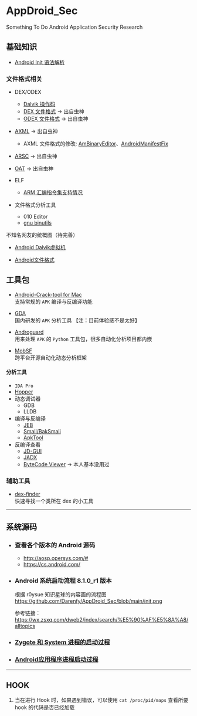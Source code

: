 # AppDroid_Sec
Something To Do Android Application Security Research

## 基础知识
- [Android Init 语法解析](https://github.com/Darenfy/AppDroid_Sec/blob/main/Android%20Init%20%E8%AF%AD%E6%B3%95%E8%A7%A3%E6%9E%90.md)

### 文件格式相关
- DEX/ODEX
  - [Dalvik 操作码](https://github.com/Darenfy/AppDroid_Sec/blob/main/Dalvik%E6%93%8D%E4%BD%9C%E7%A0%81.pdf)
  - [DEX 文件格式](https://github.com/Darenfy/AppDroid_Sec/blob/main/dex.jpg) -> 出自虫神
  - [ODEX 文件格式](https://github.com/Darenfy/AppDroid_Sec/blob/main/odex.jpg) -> 出自虫神

- [AXML](https://github.com/Darenfy/AppDroid_Sec/blob/main/axml.png) -> 出自虫神  
  - AXML 文件格式的修改: [AmBinaryEditor](https://github.com/ele7enxxh/AmBinaryEditor)、[AndroidManifestFix](https://github.com/zylc369/AndroidManifestFix)
- [ARSC](https://github.com/Darenfy/AppDroid_Sec/blob/main/arsc.png) -> 出自虫神

- [OAT](https://github.com/Darenfy/AppDroid_Sec/blob/main/oat.png) -> 出自虫神

- ELF  
  - [ARM 汇编指令集支持情况](https://github.com/Darenfy/AppDroid_Sec/blob/main/ins_set.png)

- 文件格式分析工具  
  - 010 Editor  
  - [gnu binutils](https://www.gnu.org/software/binutils/)

不知名网友的统概图（待完善）
- [Android Dalvik虚拟机](https://github.com/Darenfy/AppDroid_Sec/blob/main/Android%20Dalvik%E8%99%9A%E6%8B%9F%E6%9C%BA.png)

- [Android文件格式](https://github.com/Darenfy/AppDroid_Sec/blob/main/Android%E6%96%87%E4%BB%B6%E6%A0%BC%E5%BC%8F.png)



## 工具包

- [Android-Crack-tool for Mac](https://github.com/Jermic/Android-Crack-Tool)  
支持常规的 ``APK`` 编译与反编译功能

- [GDA](https://github.com/Darenfy/AppDroid_Sec/blob/main/GDA.md)  
国内研发的 ``APK`` 分析工具 【注：目前体验感不是太好】

- [Androguard](https://github.com/androguard/androguard)  
用来处理 ``APK`` 的 ``Python`` 工具包，很多自动化分析项目都内嵌

- [MobSF](https://github.com/MobSF/Mobile-Security-Framework-MobSF)  
跨平台开源自动化动态分析框架



#### 分析工具
- ``IDA Pro``  
- [Hopper](https://www.hopperapp.com/)  
- 动态调试器  
  - GDB  
  - LLDB  
- 编译与反编译
  - [JEB](https://github.com/Darenfy/jeb_gather)
  - [Smali/BakSmali](https://github.com/JesusFreke/smali)
  - [ApkTool](https://ibotpeaches.github.io/Apktool/)
- 反编译查看
  - [JD-GUI](https://github.com/java-decompiler/jd-gui/releases)
  - [JADX](https://github.com/skylot/jadx)
  - [ByteCode Viewer](https://github.com/Konloch/bytecode-viewer) -> 本人基本没用过

### 辅助工具
- [dex-finder](https://github.com/LeadroyaL/dex-finder)  
快速寻找一个类所在 dex 的小工具

---
## 系统源码

- ### 查看各个版本的 Android 源码
  - http://aosp.opersys.com/#  
  - https://cs.android.com/

- ### Android 系统启动流程 8.1.0_r1 版本
  根据 r0ysue 知识星球的内容画的流程图  
  https://github.com/Darenfy/AppDroid_Sec/blob/main/init.png

  参考链接：https://wx.zsxq.com/dweb2/index/search/%E5%90%AF%E5%8A%A8/alltopics


- ### [Zygote 和 System 进程的启动过程](https://github.com/Darenfy/AppDroid_Sec/blob/main/Zygote%20%E5%92%8C%20System%20%E8%BF%9B%E7%A8%8B%E7%9A%84%E5%90%AF%E5%8A%A8%E8%BF%87%E7%A8%8B.md)

- ### [Android应用程序进程启动过程](https://github.com/Darenfy/AppDroid_Sec/blob/main/Android%E5%BA%94%E7%94%A8%E7%A8%8B%E5%BA%8F%E5%90%AF%E5%8A%A8%E8%BF%87%E7%A8%8B.md)

---
## HOOK  
1. 当在进行 Hook 时，如果遇到错误，可以使用 ``cat /proc/pid/maps`` 查看所要 hook 的代码是否已经加载
